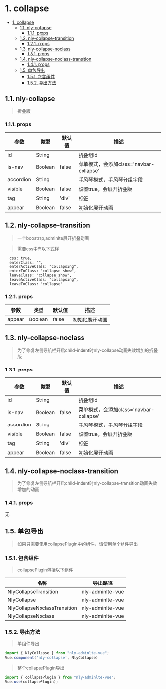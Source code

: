 # 1. collapse 
<!-- TOC -->

- [1. collapse](#1-collapse)
  - [1.1. nly-collapse](#11-nly-collapse)
    - [1.1.1. props](#111-props)
  - [1.2. nly-collapse-transition](#12-nly-collapse-transition)
    - [1.2.1. props](#121-props)
  - [1.3. nly-collapse-noclass](#13-nly-collapse-noclass)
    - [1.3.1. props](#131-props)
  - [1.4. nly-collapse-noclass-transition](#14-nly-collapse-noclass-transition)
    - [1.4.1. props](#141-props)
  - [1.5. 单包导出](#15-单包导出)
    - [1.5.1. 包含组件](#151-包含组件)
    - [1.5.2. 导出方法](#152-导出方法)

<!-- /TOC -->
## 1.1. nly-collapse

> 折叠版

### 1.1.1. props

参数 | 类型 |  默认值 | 描述
-|-|-|-
id | String |  | 折叠组id
is-nav | Boolean | false | 菜单模式，会添加class='navbar-collapse'
accordion | String |  | 手风琴模式，手风琴分组字段
visible | Boolean | false | 设置true，会展开折叠版
tag | String | 'div' | 标签
appear | Boolean | false | 初始化展开动画

## 1.2. nly-collapse-transition

> 一个boostrap,adminlte展开折叠动画

> 需要css中有以下式样
```
  css: true,
  enterClass: "",
  enterActiveClass: "collapsing",
  enterToClass: "collapse show",
  leaveClass: "collapse show",
  leaveActiveClass: "collapsing",
  leaveToClass: "collapse"
```

### 1.2.1. props

参数 | 类型 |  默认值 | 描述
-|-|-|-
appear | Boolean | false | 初始化展开动画

## 1.3. nly-collapse-noclass

> 为了修复左侧导航栏开启child-indent时nly-collapse动画失效增加的折叠版

### 1.3.1. props

参数 | 类型 |  默认值 | 描述
-|-|-|-
id | String |  | 折叠组id
is-nav | Boolean | false | 菜单模式，会添加class='navbar-collapse'
accordion | String |  | 手风琴模式，手风琴分组字段
visible | Boolean | false | 设置true，会展开折叠版
tag | String | 'div' | 标签
appear | Boolean | false | 初始化展开动画

## 1.4. nly-collapse-noclass-transition

>为了修复左侧导航栏开启child-indent时nly-collapse-transition动画失效增加的动画

### 1.4.1. props

无

## 1.5. 单包导出

> 如果只需要使用collapsePlugin中的组件，请使用单个组件导出

### 1.5.1. 包含组件

> collapsePlugin包括以下组件

名称 | 导出路径
-|-
NlyCollapseTransition | nly-adminlte-vue
NlyCollapse | nly-adminlte-vue
NlyCollapseNoclassTransition | nly-adminlte-vue
NlyCollapseNoclass | nly-adminlte-vue

### 1.5.2. 导出方法

> 单组件导出

```js
import { NlyCollapse } from "nly-adminlte-vue";
Vue.component('nly-collapse', NlyCollapse)
```

> 整个collapsePlugin导出

```js
import { collapsePlugin } from "nly-adminlte-vue";
Vue.use(collapsePlugin);
```